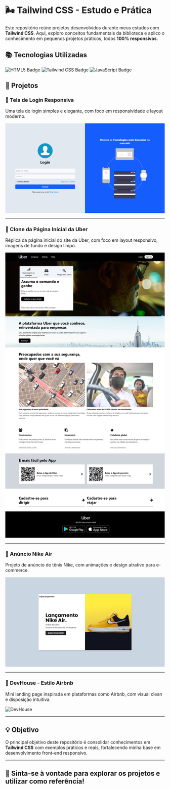 # 🌬️ Tailwind CSS - Estudo e Prática

Este repositório reúne projetos desenvolvidos durante meus estudos com **Tailwind CSS**. Aqui, exploro conceitos fundamentais da biblioteca e aplico o conhecimento em pequenos projetos práticos, todos **100% responsivos**.

## 📚 Tecnologias Utilizadas

<p align="left">
  <img src="https://img.shields.io/badge/HTML5-E34F26?style=for-the-badge&logo=html5&logoColor=white" alt="HTML5 Badge" />
  <img src="https://img.shields.io/badge/Tailwind_CSS-06B6D4?style=for-the-badge&logo=tailwindcss&logoColor=white" alt="Tailwind CSS Badge" />
  <img src="https://img.shields.io/badge/JavaScript-F7DF1E?style=for-the-badge&logo=javascript&logoColor=black" alt="JavaScript Badge" />
</p>

## 📂 Projetos

### 🔐 Tela de Login Responsiva
Uma tela de login simples e elegante, com foco em responsividade e layout moderno.

![Login](./Aula/src/assets/login.png)

---

### 🚗 Clone da Página Inicial da Uber
Réplica da página inicial do site da Uber, com foco em layout responsivo, imagens de fundo e design limpo.

![Uber Clone](./Aula/src/assets/uber.png)

---

### 👟 Anúncio Nike Air
Projeto de anúncio de tênis Nike, com animações e design atrativo para e-commerce.

![Nike Ad](./Aula/src/assets/nike.png)

---

### 🏡 DevHouse - Estilo Airbnb
Mini landing page inspirada em plataformas como Airbnb, com visual clean e disposição intuitiva.

![DevHouse](./Au)

---

## 💡 Objetivo

O principal objetivo deste repositório é consolidar conhecimentos em **Tailwind CSS** com exemplos práticos e reais, fortalecendo minha base em desenvolvimento front-end responsivo.

---

## 🚀 Sinta-se à vontade para explorar os projetos e utilizar como referência!